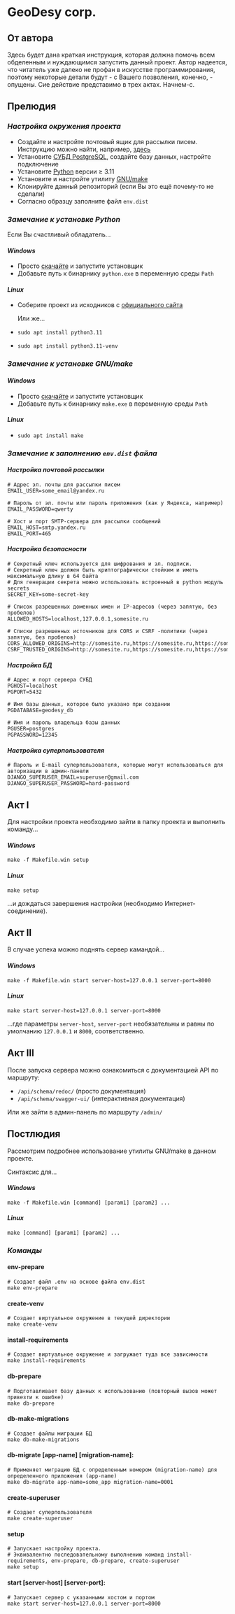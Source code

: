 # GeoDesy corp.
## От автора

Здесь будет дана краткая инструкция, которая должна помочь всем обделенным и нуждающимся запустить данный проект.
Автор надеется, что читатель уже далеко не профан в искусстве программирования, поэтому некоторые детали будут - с Вашего позволения, конечно, - опущены.
Сие действие представимо в трех актах. Начнем-с.

## Прелюдия
### _Настройка окружения проекта_
- Создайте и настройте почтовый ящик для рассылки писем. Инструкцию можно найти, например, [здесь](https://yandex.ru/support/mail/mail-clients/others.html)
- Установите [СУБД PostgreSQL](https://postgrespro.ru/docs/postgresql/16/tutorial), создайте базу данных, настройте подключение
- Установите [Python](https://www.python.org/downloads/release/python-3125/) версии &#8805; 3.11
- Установите и настройте утилиту [GNU/make](https://www.gnu.org/software/make/)
- Клонируйте данный репозиторий (если Вы это ещё почему-то не сделали)
- Согласно образцу заполните файл `env.dist`

### _Замечание к установке Python_

Если Вы счаcтливый обладатель...

#### _Windows_

- Просто [скачайте](https://www.python.org/downloads/release/python-3125/) и запустите установщик
- Добавьте путь к бинарнику `python.exe` в переменную среды `Path`

#### _Linux_

- Соберите проект из исходников с [официального сайта](https://www.python.org/downloads/release/python-3125/)

    Или же...

- `sudo apt install python3.11`
- `sudo apt install python3.11-venv`

### _Замечание к установке GNU/make_
#### _Windows_

- Просто [скачайте](https://gnuwin32.sourceforge.net/packages/make.htm) и запустите установщик
- Добавьте путь к бинарнику `make.exe` в переменную среды `Path`

#### _Linux_
- `sudo apt install make`

### _Замечание к заполнению `env.dist` файла_
#### _Настройка почтовой рассылки_
```properties
# Адрес эл. почты для рассылки писем 
EMAIL_USER=some_email@yandex.ru

# Пароль от эл. почты или пароль приложения (как у Яндекса, например)
EMAIL_PASSWORD=qwerty

# Хост и порт SMTP-сервера для рассылки сообщений
EMAIL_HOST=smtp.yandex.ru
EMAIL_PORT=465
```

#### _Настройка безопасности_
```properties
# Секретный ключ используется для шифрования и эл. подписи. 
# Секретный ключ должен быть криптографически стойким и иметь максимальную длину в 64 байта
# Для генерации секрета можно использовать встроенный в python модуль secrets
SECRET_KEY=some-secret-key

# Список разрешенных доменных имен и IP-адресов (через запятую, без пробелов)
ALLOWED_HOSTS=localhost,127.0.0.1,somesite.ru

# Списки разрешенных источников для CORS и CSRF -политики (через запятую, без пробелов)
CORS_ALLOWED_ORIGINS=http://somesite.ru,https://somesite.ru,https://somesite.ru:8080
CSRF_TRUSTED_ORIGINS=http://somesite.ru,https://somesite.ru,https://somesite.ru:8080
```

#### _Настройка БД_
```properties
# Адрес и порт сервера СУБД
PGHOST=localhost
PGPORT=5432

# Имя базы данных, которое было указано при создании
PGDATABASE=geodesy_db

# Имя и пароль владельца базы данных 
PGUSER=postgres
PGPASSWORD=12345
```

#### _Настройка суперпользователя_
```properties
# Пароль и E-mail суперпользователя, которые могут использоваться для авторизации в админ-панели
DJANGO_SUPERUSER_EMAIL=superuser@gmail.com
DJANGO_SUPERUSER_PASSWORD=hard-password
```
## Акт &#8544;
Для настройки проекта необходимо зайти в папку проекта и выполнить команду...
#### _Windows_
```shell
make -f Makefile.win setup
```

#### _Linux_
```shell
make setup
```

...и дождаться завершения настройки (необходимо Интернет-соединение).

## Акт &#8545;
В случае успеха можно поднять сервер камандой...
#### _Windows_
```shell
make -f Makefile.win start server-host=127.0.0.1 server-port=8000
```

#### _Linux_
```shell
make start server-host=127.0.0.1 server-port=8000
```
...где параметры `server-host`, `server-port` необязательны и равны по умолчанию `127.0.0.1` и `8000`, соответственно.
## Акт &#8546;

После запуска сервера можно ознакомиться с документацией API по маршруту:

- `/api/schema/redoc/` (просто документация)
- `/api/schema/swagger-ui/` (интерактивная документация)

Или же зайти в админ-панель по маршруту `/admin/`


## Постлюдия

Рассмотрим подробнее использование утилиты GNU/make в данном проекте.

Синтаксис для...
#### _Windows_
```shell
make -f Makefile.win [command] [param1] [param2] ...
```

#### _Linux_
```shell
make [command] [param1] [param2] ...
```

### _Команды_
#### env-prepare
```shell
# Создает файл .env на основе файла env.dist
make env-prepare
```

#### create-venv
```shell
# Создает виртуальное окружение в текущей директории
make create-venv
```

#### install-requirements
```shell
# Создает виртуальное окружение и загружает туда все зависимости
make install-requirements
```

#### db-prepare
```shell
# Подготавливает базу данных к использованию (повторный вызов может привезти к ошибке)
make db-prepare
```

#### db-make-migrations
```shell
# Создает файлы миграции БД
make db-make-migrations
```

#### db-migrate \[app-name] \[migration-name]:
```shell
# Применяет миграцию БД с определенным номером (migration-name) для определенного приложения (app-name)
make db-migrate app-name=some_app migration-name=0001
```

#### create-superuser
```shell
# Создает суперпользователя
make create-superuser
```

#### setup
```shell
# Запускает настройку проекта.
# Эквивалентно последовательному выполнению команд install-requirements, env-prepare, db-prepare, create-superuser
make setup
```

#### start \[server-host] \[server-port]:
```shell
# Запускает сервер с указанными хостом и портом
make start server-host=127.0.0.1 server-port=8000
```

